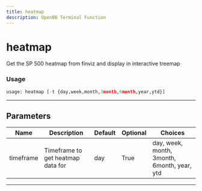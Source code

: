 ```yaml
---
title: heatmap
description: OpenBB Terminal Function
---
```


# heatmap

Get the SP 500 heatmap from finviz and display in interactive treemap

### Usage 
```python
usage: heatmap [-t {day,week,month,3month,6month,year,ytd}]
```
---
## Parameters

| Name | Description | Default | Optional | Choices |
| ---- | ----------- | ------- | -------- | ------- |
| timeframe | Timeframe to get heatmap data for | day | True | day, week, month, 3month, 6month, year, ytd |
---
